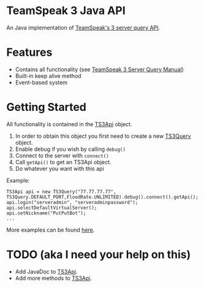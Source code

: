 TeamSpeak 3 Java API
====================

An Java implementation of [TeamSpeak's 3 server query API](http://media.teamspeak.com/ts3_literature/TeamSpeak%203%20Server%20Query%20Manual.pdf).


Features
========

- Contains all functionality (see [TeamSpeak 3 Server Query Manual](http://media.teamspeak.com/ts3_literature/TeamSpeak%203%20Server%20Query%20Manual.pdf))
- Built-in keep alive method
- Event-based system

Getting Started
===============
All functionality is contained in the [TS3Api](src/com/github/theholywaffle/teamspeak3/TS3Api.java) object.

1. In order to obtain this object you first need to create a new [TS3Query](src/com/github/theholywaffle/teamspeak3/TS3Query.java) object.
2. Enable debug if you wish by calling `debug()`
3. Connect to the server with `connect()`
4. Call `getApi()` to get an TS3Api object.
5. Do whatever you want with this api

Example:

    TS3Api api = new TS3Query("77.77.77.77", TS3Query.DEFAULT_PORT,FloodRate.UNLIMITED).debug().connect().getApi();
    api.login("serveradmin", "serveradminpassword");
    api.selectDefaultVirtualServer();
    api.setNickname("PutPutBot");
    ...
    
More examples can be found [here](src/com/github/theholywaffle/teamspeak3/example).
    
TODO (aka I need your help on this)
====

* Add JavaDoc to [TS3Api](src/com/github/theholywaffle/teamspeak3/TS3Api.java).
* Add more methods to [TS3Api](src/com/github/theholywaffle/teamspeak3/TS3Api.java).
